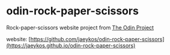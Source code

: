 # odin-rock-paper-scissors
Rock-paper-scissors website project from [The Odin Project](https://www.theodinproject.com/lessons/foundations-rock-paper-scissors)

website: [https://github.com/jaeykos/odin-rock-paper-scissors](https://jaeykos.github.io/odin-rock-paper-scissors)

